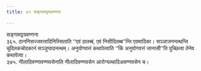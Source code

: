 ```yaml
---
title: ४१ सङ्गामद्वयवण्णना

---
```

सङ्गामद्वयवण्णना  
३६५. ठाननिसज्जवत्तादिनिस्सिताति ‘‘एवं ठातब्बं, एवं निसीदितब्ब’’न्ति एवमादिका। सञ्ञाजननत्थन्ति चुदितकचोदकानं सञ्ञुप्पादनत्थम्। अनुयोगवत्तं कथापेत्वाति ‘‘किं अनुयोगवत्तं जानासी’’ति पुच्छित्वा तेनेव कथापेत्वा।  
३७५. नीलादिवण्णावण्णवसेनाति नीलादिवण्णवसेन आरोग्यत्थादिअवण्णवसेन च।  